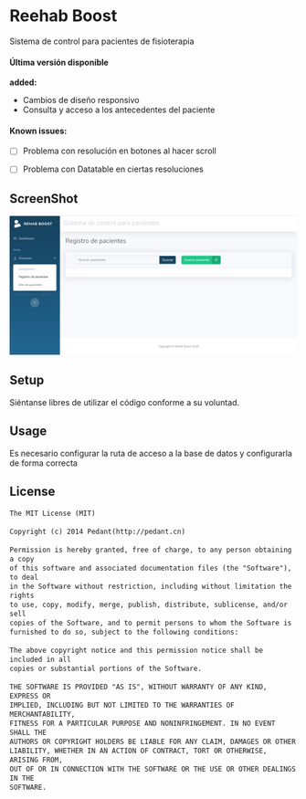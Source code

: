 ﻿Reehab Boost
===================
Sistema de control para pacientes de fisioterapia

#### Última versión disponible
**added:**
- Cambios de diseño responsivo
- Consulta y acceso a los antecedentes del paciente

#### Known issues:
- [ ] Problema con resolución en botones al hacer scroll
- [ ] Problema con Datatable en ciertas resoluciones


## ScreenShot
![image](https://github.com/isaacgomezr/SistemaDeControlDePacientes/blob/main/Dashboard.jpg)

## Setup
Siéntanse libres de utilizar el código conforme a su voluntad.


## Usage

Es necesario configurar la ruta de acceso a la base de datos y configurarla de forma correcta

## License

    The MIT License (MIT)

    Copyright (c) 2014 Pedant(http://pedant.cn)

    Permission is hereby granted, free of charge, to any person obtaining a copy
    of this software and associated documentation files (the "Software"), to deal
    in the Software without restriction, including without limitation the rights
    to use, copy, modify, merge, publish, distribute, sublicense, and/or sell
    copies of the Software, and to permit persons to whom the Software is
    furnished to do so, subject to the following conditions:

    The above copyright notice and this permission notice shall be included in all
    copies or substantial portions of the Software.

    THE SOFTWARE IS PROVIDED "AS IS", WITHOUT WARRANTY OF ANY KIND, EXPRESS OR
    IMPLIED, INCLUDING BUT NOT LIMITED TO THE WARRANTIES OF MERCHANTABILITY,
    FITNESS FOR A PARTICULAR PURPOSE AND NONINFRINGEMENT. IN NO EVENT SHALL THE
    AUTHORS OR COPYRIGHT HOLDERS BE LIABLE FOR ANY CLAIM, DAMAGES OR OTHER
    LIABILITY, WHETHER IN AN ACTION OF CONTRACT, TORT OR OTHERWISE, ARISING FROM,
    OUT OF OR IN CONNECTION WITH THE SOFTWARE OR THE USE OR OTHER DEALINGS IN THE
    SOFTWARE.


